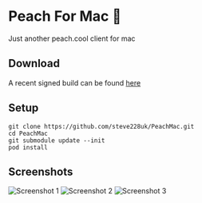 # Peach For Mac 🍑
Just another peach.cool client for mac

## Download

A recent signed build can be found [here](http://sht.tl/F1BI2U)

## Setup

````
git clone https://github.com/steve228uk/PeachMac.git
cd PeachMac
git submodule update --init
pod install
`````

## Screenshots

![Screenshot 1](http://sht.tl/AJdLaB)
![Screenshot 2](http://sht.tl/Ghj6Qc)
![Screenshot 3](http://sht.tl/TSVwTI)

